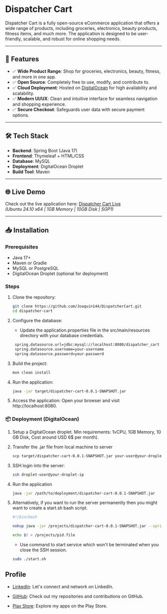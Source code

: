 # Dispatcher Cart

Dispatcher Cart is a fully open-source eCommerce application that offers a wide range of products, including groceries, electronics, beauty products, fitness items, and much more. The application is designed to be user-friendly, scalable, and robust for online shopping needs.

---

## 🚀 Features

- ✅ **Wide Product Range**: Shop for groceries, electronics, beauty, fitness, and more in one app.
- ✅ **Open Source**: Completely free to use, modify, and contribute to.
- ✅ **Cloud Deployment**: Hosted on [DigitalOcean](https://www.digitalocean.com/) for high availability and scalability.
- ✅ **Modern UI/UX**: Clean and intuitive interface for seamless navigation and shopping experience.
- ✅ **Secure Checkout**: Safeguards user data with secure payment options.

---

## 🛠️ Tech Stack

- **Backend**: Spring Boot (Java 17)
- **Frontend**: Thymeleaf + HTML/CSS
- **Database**: MySQL
- **Deployment**: DigitalOcean Droplet
- **Build Tool**: Maven

---

## 🌐 Live Demo

Check out the live application here: [Dispatcher Cart Live](http://159.223.88.90:8080/)  
*(Ubuntu 24.10 x64 | 1GB Memory | 10GB Disk | SGP1)*

---

## 📥 Installation

### Prerequisites
- Java 17+
- Maven or Gradle
- MySQL or PostgreSQL
- DigitalOcean Droplet (optional for deployment)

### Steps

1. Clone the repository:
   ```bash
   git clone https://github.com/Joaquin144/DispatcherCart.git
   cd dispatcher-cart
   
2. Configure the database:
   - Update the application.properties file in the src/main/resources directory with your database credentials.
   ```bash
    spring.datasource.url=jdbc:mysql://localhost:8080/dispatcher_cart
    spring.datasource.username=your-username
    spring.datasource.password=your-password
    ```

3. Build the project:
    ```bash
   mvn clean install
   
4. Run the application:
   ```bash
   java -jar target/dispatcher-cart-0.0.1-SNAPSHOT.jar

5. Access the application: Open your browser and visit http://localhost:8080.


### 📦 Deployment (DigitalOcean)

1. Setup a DigitalOcean droplet. Min requirements: 1vCPU, 1GB Memory, 10 GB Disk, Cost around USD 6$ per month).

2. Transfer the .jar file from local machine to server
    ```bash
   scp target/dispatcher-cart-0.0.1-SNAPSHOT.jar your-user@your-droplet-ip:/path/to/deployment

3. SSH login into the server:
   ```bash
   ssh droplet-user@your-droplet-ip

4. Run the application
   ```bash
   java -jar /path/to/deployment/dispatcher-cart-0.0.1-SNAPSHOT.jar
   
5. Alternatively, if you want to run the server permanently then you might want to create a start.sh bash script.
    ```bash
   #!/bin/bash

    nohup java -jar /projects/dispatcher-cart-0.0.1-SNAPSHOT.jar --spring.profiles.active=prod > /projects/log.txt 2>&1 &

    echo $! > /projects/pid.file
    ```
   
    - Use command to start service which won't be terminated when you close the SSH session.
   ```bash
   sudo ./start.sh


## Profile
- [LinkedIn](https://www.linkedin.com/in/vibhu-26m): Let's connect and network on LinkedIn.

- [GitHub](https://github.com/Joaquin144): Check out my repositories and contributions on GitHub.

- [Play Store](https://play.google.com/store/apps/developer?id=DevCommOP): Explore my apps on the Play Store.